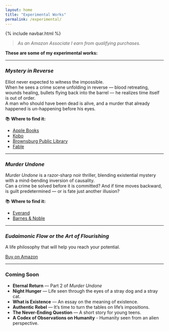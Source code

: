 ```yaml
---
layout: home
title: "Experimental Works"
permalink: /experimental/
---
```


{% include navbar.html %}

>*As an Amazon Associate I earn from qualifying purchases.*  

**These are some of my experimental works:**

---

### *Mystery in Reverse*
Elliot never expected to witness the impossible.  
When he sees a crime scene unfolding in reverse — blood retreating, wounds healing, bullets flying back into the barrel — he realizes time itself is out of order.  
A man who should have been dead is alive, and a murder that already happened is un-happening before his eyes.  

📚 **Where to find it:**  
- [Apple Books](https://books.apple.com/us/book/mystery-in-reverse/id6743051566)  
- [Kobo](https://www.kobo.com/za/en/ebook/mystery-in-reverse?srsltid=AfmBOooKRvUSDJVA6zuL_AG4PhZ2Myb53yGzx9ybtqZ4OcEfY1J4CQ-j)  
- [Brownsburg Public Library](https://brwn.na2.iiivega.com/search/card?id=b682975c-505d-5f1d-bcad-d9c840198830&entityType=FormatGroup)  
- [Fable](https://fable.co/book/mystery-in-reverse-by-rikki-j-prince-9798230849995)

---

### *Murder Undone*
*Murder Undone* is a razor-sharp noir thriller, blending existential mystery with a mind-bending inversion of causality.  
Can a crime be solved before it is committed? And if time moves backward, is guilt predetermined — or is fate just another illusion?  

📚 **Where to find it:**  
- [Everand](https://www.everand.com/book/836870702/Murder-Undone)  
- [Barnes & Noble](https://www.barnesandnoble.com/w/murder-undone-rikki-j-prince/1147109105)

---

### *Eudaimonic Flow or the Art of Flourishing*
A life philosophy that will help you reach your potential.  

<a href="https://www.amazon.com/-/es/Eudaimonic-Flow-Art-Flourishing-Philosophical/dp/B0FB82JQV1" class="btn btn-primary" target="_blank">Buy on Amazon</a>

---

### Coming Soon

- **Eternal Return** — Part 2 of *Murder Undone*  
- **Night Hunger** — Life seen through the eyes of a stray dog and a stray cat.  
- **What is Existence** — An essay on the meaning of existence.  
- **Authentic Rebel** — It’s time to turn the tables on life’s impositions.  
- **The Never-Ending Question** — A short story for young teens.
- **A Codex of Observations on Humanity** - Humanity seen from an alien perspective.

